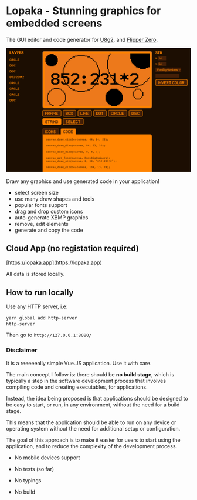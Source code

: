 # Lopaka - Stunning graphics for embedded screens

The GUI editor and code generator for [U8g2](https://github.com/olikraus/u8g2), and [Flipper Zero](https://flipperzero.one/).

![Lopaka Graphics Editor Screenshot](fui-screenshot.png)

Draw any graphics and use generated code in your application!

* select screen size
* use many draw shapes and tools
* popular fonts support
* drag and drop custom icons
* auto-generate XBMP graphics
* remove, edit elements
* generate and copy the code

## Cloud App (no registation required)

[https://lopaka.app](https://lopaka.app)

All data is stored locally.

## How to run locally

Use any HTTP server, i.e:

```
yarn global add http-server
http-server
```

Then go to `http://127.0.0.1:8080/`

### Disclaimer

It is a reeeeeally simple Vue.JS application. Use it with care. 

The main concept I follow is: there should be **no build stage**, which is typically a step in the software development process that involves compiling code and creating executables, for applications.

Instead, the idea being proposed is that applications should be designed to be easy to start, or run, in any environment, without the need for a build stage.

This means that the application should be able to run on any device or operating system without the need for additional setup or configuration.

The goal of this approach is to make it easier for users to start using the application, and to reduce the complexity of the development process.

- No mobile devices support

- No tests (so far)

- No typings

- No build
